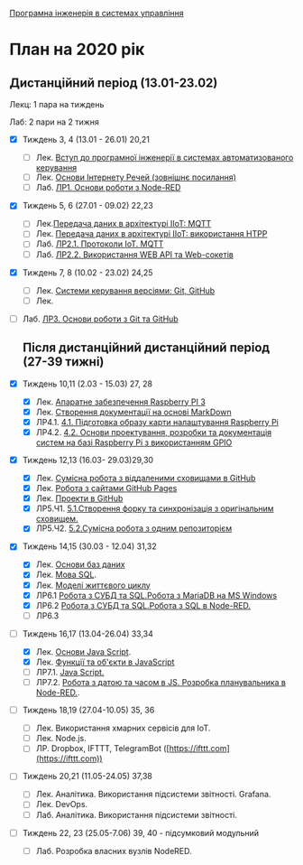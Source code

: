 [Програмна інженерія в системах управління](https://pupenasan.github.io/ProgIngContrSystems/)

# План на 2020 рік

## Дистанційний період (13.01-23.02)

Лекц: 1 пара на тиждень

Лаб:  2 пари на 2 тижня

- [x] Тиждень 3, 4  (13.01 - 26.01) 20,21
  - [ ] Лек. [Вступ до програмної інженерії в системах автоматизованого керування](https://pupenasan.github.io/ProgIngContrSystems/Лекц/Intro.html) 
  - [ ] Лек. [Основи Інтернету Речей (зовнішнє посилання)](https://pupenasan.github.io/TI40/Лекц/intro.html)
  - [ ] Лаб. [ЛР1. Основи роботи з Node-RED](https://pupenasan.github.io/ProgIngContrSystems/Лабор/lab1NodeRED.html)
  
- [x] Тиждень 5, 6  (27.01 - 09.02) 22,23 
  - [ ] Лек.[Передача даних в архітектурі IIoT: MQTT](https://pupenasan.github.io/ProgIngContrSystems/Лекц/MQTT.html)
  - [ ] Лек. [Передача даних в архітектурі IIoT: використання HTPP](https://pupenasan.github.io/ProgIngContrSystems/Лекц/HTTPAPI.html)
  - [ ] Лаб. [ЛР2.1. Протоколи IoT. MQTT](https://pupenasan.github.io/ProgIngContrSystems/Лабор/lab2MQTT.html)
  - [ ] Лаб. [ЛР2.2. Використання WEB API та Web-сокетів](https://pupenasan.github.io/ProgIngContrSystems/Лабор/lab2WEBAPI.html)
  
- [x] Тиждень 7, 8  (10.02 - 23.02) 24,25
  - [ ] Лек. [Системи керування версіями: Git, GitHub](https://pupenasan.github.io/ProgIngContrSystems/Лекц/Git.html)
  - [ ] Лек. 
  
- [ ] Лаб. [ЛР3. Основи роботи з Git та GitHub](https://pupenasan.github.io/ProgIngContrSystems/Лабор/lab3Git.html)
  
  
  
  ## Після дистанційний дистанційний період (27-39 тижні)
  
- [x] Тиждень 10,11 (2.03 - 15.03) 27, 28
  - [x] Лек. [Апаратне забезпечення Raspberry PI 3](https://pupenasan.github.io/ProgIngContrSystems/Лекц/RaspberryPi.html)
  - [x] Лек. [Створення документації на основі MarkDown](https://pupenasan.github.io/ProgIngContrSystems/Лекц/MarkDown.html)
  - [x] ЛР4.1. [4.1. Підготовка образу карти налаштування Raspberry Pi](https://pupenasan.github.io/ProgIngContrSystems/Лабор/lab4_1_RPIConfig.html)
  - [x] ЛР4.2. [4.2. Основи проектування, розробки та документація систем на базі Raspberry Pi з використанням GPIO](https://pupenasan.github.io/ProgIngContrSystems/Лабор/lab4_2_RPIProg.html)
  
- [x] Тиждень 12,13 (16.03- 29.03)29,30
  - [x] Лек. [Сумісна робота з віддаленими сховищами в GitHub](https://pupenasan.github.io/ProgIngContrSystems/Лекц/GitHub.html)
  - [x] Лек. [Робота з сайтами GitHub Pages](https://pupenasan.github.io/ProgIngContrSystems/Лекц/GitHubPages.html)
  - [x] Лек. [Проекти в GitHub](https://pupenasan.github.io/ProgIngContrSystems/Лекц/GitHubProjects.html)
  - [x] ЛР5.Ч1. [5.1.Створення форку та синхронізація з оригінальним сховищем.](https://pupenasan.github.io/ProgIngContrSystems/Лабор/lab5_1GitHubFork.html)
  - [x] ЛР5.Ч2. [5.2.Сумісна робота з одним репозиторієм](https://pupenasan.github.io/ProgIngContrSystems/Лабор/lab5_2GitHubCollabor.html)
  
- [x] Тиждень 14,15 (30.03 - 12.04) 31,32
  - [x] Лек. [Основи баз даних](https://pupenasan.github.io/ProgIngContrSystems/Лекц/db.html)
  - [x] Лек. [Мова SQL](https://pupenasan.github.io/ProgIngContrSystems/Лекц/sql1.html).
  - [x] Лек. [Моделі життєвого циклу](https://pupenasan.github.io/ProgIngContrSystems/Лекц/lyfecycle.html)
  - [x] ЛР6.1 [Робота з СУБД та SQL.Робота з MariaDB на MS Windows](https://pupenasan.github.io/ProgIngContrSystems/Лабор/labdb_1maria.html) 
  - [x] ЛР6.2 [Робота з СУБД та SQL.Робота з SQL в Node-RED.](https://pupenasan.github.io/ProgIngContrSystems/%D0%9B%D0%B0%D0%B1%D0%BE%D1%80/labdb_2nodered.html) 
  - [ ] ЛР6.3
  
- [ ] Тиждень 16,17 (13.04-26.04) 33,34
  - [x] Лек. [Основи Java Script](https://pupenasan.github.io/ProgIngContrSystems/%D0%9B%D0%B5%D0%BA%D1%86/javascript.html). 
  - [x] Лек. [Функції та об'єкти в JavaScript](https://pupenasan.github.io/ProgIngContrSystems/%D0%9B%D0%B5%D0%BA%D1%86/jsobjects.html)
  - [ ] ЛР7.1. [Java Script.](https://pupenasan.github.io/ProgIngContrSystems/%D0%9B%D0%B0%D0%B1%D0%BE%D1%80/labjs_1js.html) 
  - [ ] ЛР7.2. [Робота з датою та часом в JS. Розробка планувальника в Node-RED.](https://pupenasan.github.io/ProgIngContrSystems/%D0%9B%D0%B0%D0%B1%D0%BE%D1%80/labjs_2node.html). 
  
- [ ] Тиждень 18,19 (27.04-10.05) 35, 36
  - [ ] Лек. Використання хмарних сервісів для IoT.
  - [ ] Лек. Node.js.
  - [ ] ЛР. Dropbox, IFTTT, TelegramBot ([https://ifttt.com](https://ifttt.com)) 
  
- [ ] Тиждень 20,21 (11.05-24.05) 37,38
  - [ ] Лек. Аналітика. Використання підсистеми звітності. Grafana.
  - [ ] Лек. DevOps.
  - [ ] Лаб. Аналітика. Використання підсистеми звітності.
  
- [ ] Тиждень 22, 23 (25.05-7.06) 39, 40 - підсумковий модульний

  - [ ] Лаб. Розробка власних вузлів NodeRED.